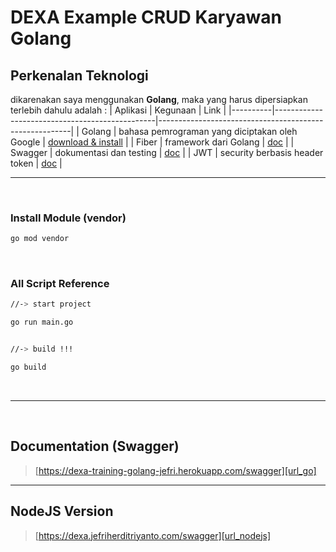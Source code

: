 # DEXA Example CRUD Karyawan Golang

## Perkenalan Teknologi

dikarenakan saya menggunakan **Golang**, maka yang harus dipersiapkan terlebih dahulu adalah :
| Aplikasi | Kegunaan                                       | Link                                                   |
|----------|------------------------------------------------|--------------------------------------------------------|
| Golang   | bahasa pemrograman yang diciptakan oleh Google | [download & install](https://go.dev/dl/)               |
| Fiber    | framework dari Golang                          | [doc](https://docs.gofiber.io/)                        |
| Swagger  | dokumentasi dan testing                        | [doc](https://swagger.io/solutions/api-documentation/) |
| JWT      | security berbasis header token                 | [doc](https://jwt.io/introduction)                     |

---

<br/>

### Install Module (vendor)

```bash
go mod vendor
```

<br/>

### All Script Reference

```bash
//-> start project

go run main.go


//-> build !!!

go build

```

<br/>

---

<br/>

## Documentation (Swagger)
[url_go]: https://dexa-training-golang-jefri.herokuapp.com/swagger "Swagger from Golang"

> [https://dexa-training-golang-jefri.herokuapp.com/swagger][url_go]

---

## NodeJS Version
[url_nodejs]:     https://dexa.jefriherditriyanto.com/swagger     "Swagger from NodeJS"

> [https://dexa.jefriherditriyanto.com/swagger][url_nodejs]
